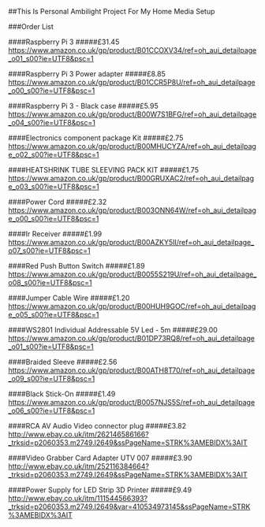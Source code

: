 ##This Is Personal Ambilight Project For My Home Media Setup


###Order List

####Raspberry Pi 3
#####£31.45
https://www.amazon.co.uk/gp/product/B01CCOXV34/ref=oh_aui_detailpage_o01_s00?ie=UTF8&psc=1

####Raspberry Pi 3 Power adapter
#####£8.85
https://www.amazon.co.uk/gp/product/B01CCR5P8U/ref=oh_aui_detailpage_o00_s00?ie=UTF8&psc=1

####Raspberry Pi 3 - Black case
#####£5.95
https://www.amazon.co.uk/gp/product/B00W7S1BFG/ref=oh_aui_detailpage_o04_s00?ie=UTF8&psc=1

####Electronics component package Kit
#####£2.75
https://www.amazon.co.uk/gp/product/B00MHUCYZA/ref=oh_aui_detailpage_o02_s00?ie=UTF8&psc=1

####HEATSHRINK TUBE SLEEVING PACK KIT
#####£1.75
https://www.amazon.co.uk/gp/product/B00GRUXAC2/ref=oh_aui_detailpage_o03_s00?ie=UTF8&psc=1

####Power Cord
#####£2.32
https://www.amazon.co.uk/gp/product/B003ONN64W/ref=oh_aui_detailpage_o00_s00?ie=UTF8&psc=1

####Ir Receiver
#####£1.99
https://www.amazon.co.uk/gp/product/B00AZKY5II/ref=oh_aui_detailpage_o07_s00?ie=UTF8&psc=1

####Red Push Button Switch
#####£1.89
https://www.amazon.co.uk/gp/product/B0055S219U/ref=oh_aui_detailpage_o08_s00?ie=UTF8&psc=1

####Jumper Cable Wire
#####£1.20
https://www.amazon.co.uk/gp/product/B00HUH9GOC/ref=oh_aui_detailpage_o05_s00?ie=UTF8&psc=1

####WS2801 Individual Addressable 5V Led - 5m
#####£29.00
https://www.amazon.co.uk/gp/product/B01DP73RQ8/ref=oh_aui_detailpage_o01_s00?ie=UTF8&psc=1

####Braided Sleeve
#####£2.56
https://www.amazon.co.uk/gp/product/B00ATH8T70/ref=oh_aui_detailpage_o09_s00?ie=UTF8&psc=1

####Black Stick-On
#####£1.49
https://www.amazon.co.uk/gp/product/B0057NJS5S/ref=oh_aui_detailpage_o06_s00?ie=UTF8&psc=1

####RCA AV Audio Video connector plug
#####£3.82
http://www.ebay.co.uk/itm/262146586166?_trksid=p2060353.m2749.l2649&ssPageName=STRK%3AMEBIDX%3AIT

####Video Grabber Card Adapter UTV 007
#####£3.90
http://www.ebay.co.uk/itm/252116384664?_trksid=p2060353.m2749.l2649&ssPageName=STRK%3AMEBIDX%3AIT

####Power Supply for LED Strip 3D Printer
#####£9.49
http://www.ebay.co.uk/itm/111544566393?_trksid=p2060353.m2749.l2649&var=410534973145&ssPageName=STRK%3AMEBIDX%3AIT


